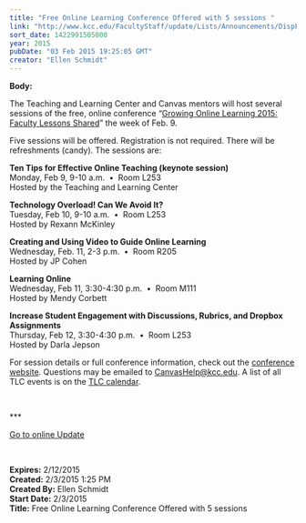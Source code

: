 ```yaml
---
title: "Free Online Learning Conference Offered with 5 sessions "
link: "http://www.kcc.edu/FacultyStaff/update/Lists/Announcements/DispForm.aspx?ID=1810"
sort_date: 1422991505000
year: 2015
pubDate: "03 Feb 2015 19:25:05 GMT"
creator: "Ellen Schmidt"
---
```


<div><b>Body:</b> <div class="ExternalClass47D79D974D8E4D09A95F10C94FCFA854"><p>The Teaching and Learning Center and Canvas mentors will host several sessions of the free, online conference “<a href="http://ilcco.net/ILCCO/?p=conferences">Growing Online Learning 2015: Faculty Lessons Shared</a>” the week of Feb. 9. </p>
<p>Five sessions will be offered. Registration is not required. There will be refreshments (candy). The sessions are:</p>
<p><strong>Ten Tips for Effective Online Teaching (keynote session)</strong><br />Monday, Feb 9, 9-10 a.m.  •  Room L253  <br />Hosted by the Teaching and Learning Center</p>
<p><strong>Technology Overload! Can We Avoid It?<br /></strong>Tuesday, Feb 10, 9-10 a.m.  •  Room L253<br />Hosted by Rexann McKinley</p>
<p><strong>Creating and Using Video to Guide Online Learning</strong><br />Wednesday, Feb. 11, 2-3 p.m.  •  Room R205<br />Hosted by JP Cohen</p>
<p><strong>Learning Online</strong><br />Wednesday, Feb 11, 3:30-4:30 p.m.  •  Room M111 <br />Hosted by Mendy Corbett</p>
<p><strong>Increase Student Engagement with Discussions, Rubrics, and Dropbox Assignments</strong><br />Thursday, Feb 12, 3:30-4:30 p.m.  •  Room L253<br />Hosted by Darla Jepson</p>
<p>For session details or full conference information, check out the <a href="http://ilcco.net/ILCCO/?p=conferences">conference website</a>. Questions may be emailed to <a href="mailto:CanvasHelp@kcc.edu">CanvasHelp@kcc.edu</a>. A list of all TLC events is on the <a href="/FacultyStaff/departments/ktlc/Pages/tlc-calendar.aspx">TLC calendar</a>.</p>
<p> </p>
<p>***</p>
<p><a href="/update">Go to online Update</a></p>
<p> </p></div></div>
<div><b>Expires:</b> 2/12/2015</div>
<div><b>Created:</b> 2/3/2015 1:25 PM</div>
<div><b>Created By:</b> Ellen Schmidt</div>
<div><b>Start Date:</b> 2/3/2015</div>
<div><b>Title:</b> Free Online Learning Conference Offered with 5 sessions </div>

